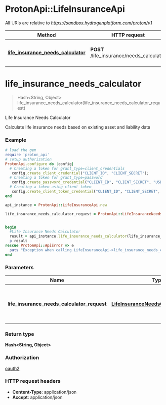 # ProtonApi::LifeInsuranceApi

All URIs are relative to *https://sandbox.hydrogenplatform.com/proton/v1*

Method | HTTP request | Description
------------- | ------------- | -------------
[**life_insurance_needs_calculator**](LifeInsuranceApi.md#life_insurance_needs_calculator) | **POST** /life_insurance/needs_calculator | Life Insurance Needs Calculator


# **life_insurance_needs_calculator**
> Hash&lt;String, Object&gt; life_insurance_needs_calculator(life_insurance_needs_calculator_request)

Life Insurance Needs Calculator

Calculate life insurance needs based on existing asset and liability data

### Example
```ruby
# load the gem
require 'proton_api'
# setup authorization
ProtonApi.configure do |config|
  # Creating a token for grant_type=client_credentials
   config.create_client_credential("CLIENT_ID", "CLIENT_SECRET");
  # Creating a token for grant_type=password
   config.create_password_credential("CLIENT_ID", "CLIENT_SECRET", "USERNAME", "PASSWORD");
  # Creating a token using client token
   config.create_client_token_credential("CLIENT_ID", "CLIENT_SECRET", "CLIENT_TOKEN");
end

api_instance = ProtonApi::LifeInsuranceApi.new

life_insurance_needs_calculator_request = ProtonApi::LifeInsuranceNeedsCalculatorRequest.new # LifeInsuranceNeedsCalculatorRequest | Request payload for Life Insurance Needs Calculator


begin
  #Life Insurance Needs Calculator
  result = api_instance.life_insurance_needs_calculator(life_insurance_needs_calculator_request)
  p result
rescue ProtonApi::ApiError => e
  puts "Exception when calling LifeInsuranceApi->life_insurance_needs_calculator: #{e}"
end
```

### Parameters

Name | Type | Description  | Notes
------------- | ------------- | ------------- | -------------
 **life_insurance_needs_calculator_request** | [**LifeInsuranceNeedsCalculatorRequest**](LifeInsuranceNeedsCalculatorRequest.md)| Request payload for Life Insurance Needs Calculator | 

### Return type

**Hash&lt;String, Object&gt;**

### Authorization

[oauth2](../README.md#oauth2)

### HTTP request headers

 - **Content-Type**: application/json
 - **Accept**: application/json



